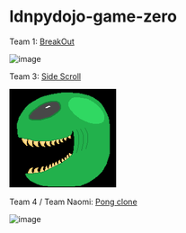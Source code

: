 # ldnpydojo-game-zero

Team 1: [BreakOut](https://github.com/tomviner/game_zero/)

![image](https://cloud.githubusercontent.com/assets/167319/8002393/42beb410-0b66-11e5-8a8a-20055df6b291.png)

Team 3: [Side Scroll](https://github.com/alistair-broomhead/ldnpydojo-game-zero)

![image](https://raw.githubusercontent.com/alistair-broomhead/ldnpydojo-game-zero/master/images/happy_green_guy.png)

Team 4 / Team Naomi: [Pong clone](https://github.com/geokala/pongclonefromdojo)

![image](https://cloud.githubusercontent.com/assets/167319/8006997/80f41778-0b90-11e5-8ad6-5ad41034ceac.png)
